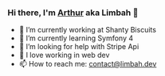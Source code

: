 ### Hi there, I'm [Arthur](arthur.virenque.fr) aka Limbah 👋

- 🍪 I’m currently working at Shanty Biscuits
- 🌱 I’m currently learning Symfony 4
- 🤔 I’m looking for help with Stripe Api
- 💙 I love working in web dev
- 📫 How to reach me: contact@limbah.dev
